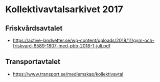 # Kollektivavtalsarkivet 2017

## Friskvårdsavtalet

* https://active-landvetter.se/wp-content/uploads/2018/11/gym-och-friskvard-6589-1807-med-pbb-2018-1-juli.pdf

## Transportavtalet

* https://www.transport.se/medlemskap/kollektivavtal
